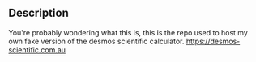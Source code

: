 ## Description

You're probably wondering what this is, this is the repo used to host my own fake version of the desmos scientific calculator.
https://desmos-scientific.com.au
